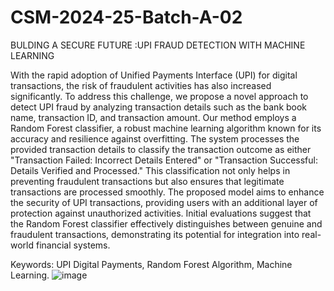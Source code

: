 # CSM-2024-25-Batch-A-02
BULDING A SECURE FUTURE :UPI FRAUD DETECTION WITH MACHINE LEARNING

With the rapid adoption of Unified Payments Interface (UPI) for digital transactions, the risk of fraudulent activities has also increased significantly. To address this challenge, we propose a novel approach to detect UPI fraud by analyzing transaction details such as the bank book name, transaction ID, and transaction amount. Our method employs a Random Forest classifier, a robust machine learning algorithm known for its accuracy and resilience against overfitting. The system processes the provided transaction details to classify the transaction outcome as either "Transaction Failed: Incorrect Details Entered" or "Transaction Successful: Details Verified and Processed." This classification not only helps in preventing fraudulent transactions but also ensures that legitimate transactions are processed smoothly. The proposed model aims to enhance the security of UPI transactions, providing users with an additional layer of protection against unauthorized activities. Initial evaluations suggest that the Random Forest classifier effectively distinguishes between genuine and fraudulent transactions, demonstrating its potential for integration into real-world financial systems.

Keywords: UPI Digital Payments, Random Forest Algorithm, Machine Learning.
![image](https://github.com/user-attachments/assets/cf97541b-9557-4715-aa04-4bfbb6c85674)
